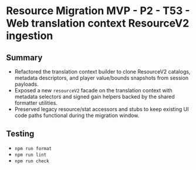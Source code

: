 # Resource Migration MVP - P2 - T53 - Web translation context ResourceV2 ingestion

## Summary

- Refactored the translation context builder to clone ResourceV2 catalogs, metadata descriptors, and player value/bounds snapshots from session payloads.
- Exposed a new `resourceV2` facade on the translation context with metadata selectors and signed gain helpers backed by the shared formatter utilities.
- Preserved legacy resource/stat accessors and stubs to keep existing UI code paths functional during the migration window.

## Testing

- `npm run format`
- `npm run lint`
- `npm run check`

